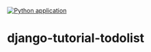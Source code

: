 [![Python application](https://github.com/nancyepey/django-tutorial-todolist/actions/workflows/python-app.yml/badge.svg)](https://github.com/nancyepey/django-tutorial-todolist/actions/workflows/python-app.yml)

# django-tutorial-todolist
